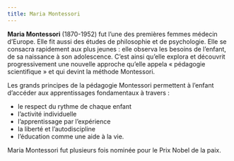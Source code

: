 ```yaml
---
title: Maria Montessori
---
```


**Maria Montessori** (1870-1952) fut l’une des premières femmes médecin d’Europe. Elle fit aussi des études de philosophie et de psychologie. Elle se consacra rapidement aux plus jeunes : elle observa les besoins de l’enfant, de sa naissance à son adolescence. C’est ainsi qu’elle explora et découvrit progressivement une nouvelle approche qu’elle appela « pédagogie scientifique » et qui devint la méthode Montessori.

Les grands principes de la pédagogie Montessori permettent à l’enfant d’accéder aux apprentissages fondamentaux à travers :
- le respect du rythme de chaque enfant
- l’activité individuelle
- l’apprentissage par l’expérience
- la liberté et l’autodiscipline
- l’éducation comme une aide à la vie.

Maria Montessori fut plusieurs fois nominée pour le Prix Nobel de la paix.
